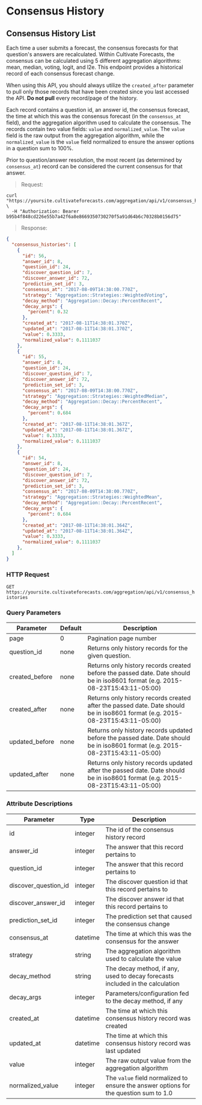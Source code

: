 # Consensus History

## Consensus History List

Each time a user submits a forecast, the consensus forecasts for that question's answers are recalculated. Within Cultivate Forecasts, the consensus can be calculated using 5 different aggregation algorithms: mean, median, voting, logit, and l2e. This endpoint provides a historical record of each consensus forecast change.

When using this API, you should always utilize the `created_after` parameter to pull only those records that have been created since you last accessed the API. **Do not pull** every record/page of the history.

Each record contains a question id, an answer id, the consensus forecast, the time at which this was the consensus forecast (in the `consensus_at` field), and the aggregation algorithm used to calculate the consensus. The records contain two value fields: `value` and `normalized_value`. The `value` field is the raw output from the aggregation algorithm, while the `normalized_value` is the `value` field normalized to ensure the answer options in a question sum to 100%.

Prior to question/answer resolution, the most recent (as determined by `consensus_at`) record can be considered the current consensus for that answer.

> Request:

```shell
curl "https://yoursite.cultivateforecasts.com/aggregation/api/v1/consensus_histories" \
  -H "Authorization: Bearer b95b4f848cd226e55b7a42f6a8e8669350730270f5a91d64b6c70328b0156d75"
```

> Response:

```json
{
  "consensus_histories": [
    {
      "id": 56,
      "answer_id": 8,
      "question_id": 24,
      "discover_question_id": 7,
      "discover_answer_id": 72,
      "prediction_set_id": 3,
      "consensus_at": "2017-08-09T14:38:00.770Z",
      "strategy": "Aggregation::Strategies::WeightedVoting",
      "decay_method": "Aggregation::Decay::PercentRecent",
      "decay_args": {
        "percent": 0.32
      },
      "created_at": "2017-08-11T14:38:01.370Z",
      "updated_at": "2017-08-11T14:38:01.370Z",
      "value": 0.3333,
      "normalized_value": 0.1111037
    },
    {
      "id": 55,
      "answer_id": 8,
      "question_id": 24,
      "discover_question_id": 7,
      "discover_answer_id": 72,
      "prediction_set_id": 3,
      "consensus_at": "2017-08-09T14:38:00.770Z",
      "strategy": "Aggregation::Strategies::WeightedMedian",
      "decay_method": "Aggregation::Decay::PercentRecent",
      "decay_args": {
        "percent": 0.684
      },
      "created_at": "2017-08-11T14:38:01.367Z",
      "updated_at": "2017-08-11T14:38:01.367Z",
      "value": 0.3333,
      "normalized_value": 0.1111037
    },
    {
      "id": 54,
      "answer_id": 8,
      "question_id": 24,
      "discover_question_id": 7,
      "discover_answer_id": 72,
      "prediction_set_id": 3,
      "consensus_at": "2017-08-09T14:38:00.770Z",
      "strategy": "Aggregation::Strategies::WeightedMean",
      "decay_method": "Aggregation::Decay::PercentRecent",
      "decay_args": {
        "percent": 0.684
      },
      "created_at": "2017-08-11T14:38:01.364Z",
      "updated_at": "2017-08-11T14:38:01.364Z",
      "value": 0.3333,
      "normalized_value": 0.1111037
    },
  ]
}
```

### HTTP Request

`GET https://yoursite.cultivateforecasts.com/aggregation/api/v1/consensus_histories`

### Query Parameters

Parameter | Default | Description
--------- | ------- | -----------
page | 0 | Pagination page number
question_id | none | Returns only history records for the given question.
created_before | none | Returns only history records created before the passed date. Date should be in iso8601 format (e.g. 2015-08-23T15:43:11-05:00)
created_after | none | Returns only history records created after the passed date. Date should be in iso8601 format (e.g. 2015-08-23T15:43:11-05:00)
updated_before | none | Returns only history records updated before the passed date. Date should be in iso8601 format (e.g. 2015-08-23T15:43:11-05:00)
updated_after | none | Returns only history records updated after the passed date. Date should be in iso8601 format (e.g. 2015-08-23T15:43:11-05:00)

### Attribute Descriptions

Parameter | Type | Description
--------- | ------- | -----------
id | integer | The id of the consensus history record
answer_id | integer | The answer that this record pertains to
question_id | integer | The answer that this record pertains to
discover_question_id | integer | The discover question id that this record pertains to
discover_answer_id | integer | The discover answer id that this record pertains to
prediction_set_id | integer | The prediction set that caused the consensus change
consensus_at | datetime | The time at which this was the consensus for the answer
strategy | string | The aggregation algorithm used to calculate the value
decay_method | string | The decay method, if any, used to decay forecasts included in the calculation
decay_args | integer | Parameters/configuration fed to the decay method, if any
created_at | datetime | The time at which this consensus history record was created
updated_at | datetime | The time at which this consensus history record was last updated
value | integer | The raw output value from the aggregation algorithm
normalized_value | integer | The `value` field normalized to ensure the answer options for the question sum to 1.0

